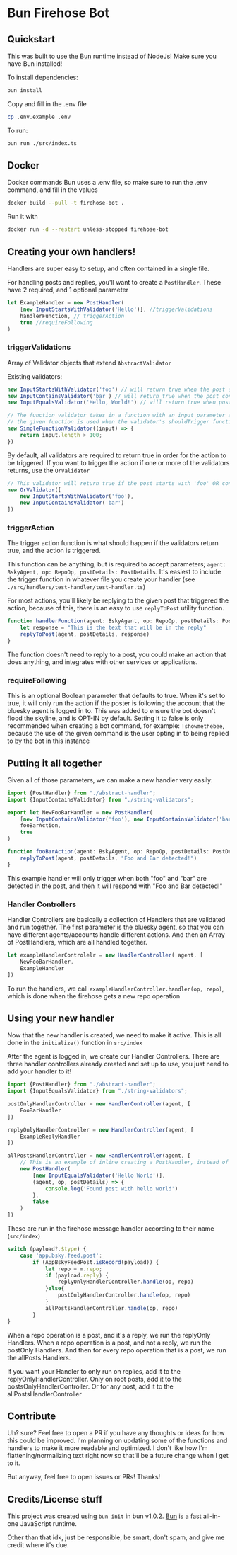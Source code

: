 # Bun Firehose Bot

## Quickstart
This was built to use the [Bun](https://bun.sh) runtime instead of NodeJs! Make sure you have Bun installed!

To install dependencies:

```bash
bun install
```

Copy and fill in the .env file
```bash
cp .env.example .env
```

To run:

```bash
bun run ./src/index.ts
```

## Docker
Docker commands
Bun uses a .env file, so make sure to run the .env command, and fill in the values
```bash
docker build --pull -t firehose-bot .
```

Run it with 
```bash
docker run -d --restart unless-stopped firehose-bot
```


## Creating your own handlers!
Handlers are super easy to setup, and often contained in a single file.

For handling posts and replies, you'll want to create a `PostHandler`. These have 2 required, and 1 optional parameter

```typescript
let ExampleHandler = new PostHandler(
    [new InputStartsWithValidator('Hello')], //triggerValidations
    handlerFunction, // triggerAction
    true //requireFollowing
)
```

### triggerValidations
Array of Validator objects that extend `AbstractValidator`

Existing validators:

```typescript
new InputStartsWithValidator('foo') // will return true when the post starts with "foo"
new InputContainsValidator('bar') // will return true when the post contains "bar"
new InputEqualsValidator('Hello, World!') // will return true when post equals "Hello, World!"

// The function validator takes in a function with an input parameter and returns a boolean 
// the given function is used when the validator's shouldTrigger function is called
new SimpleFunctionValidator((input) => {
    return input.length > 100;
})
```

By default, all validators are required to return true in order for the action to be triggered.
If you want to trigger the action if one or more of the validators returns, use the `OrValidator`

```typescript
// This validator will return true if the post starts with 'foo' OR contains 'bar'
new OrValidator([
    new InputStartsWithValidator('foo'), 
    new InputContainsValidator('bar')
])
```

### triggerAction
The trigger action function is what should happen if the validators return true, and the action is triggered.

This function can be anything, but is required to accept parameters; `agent: BskyAgent, op: RepoOp, postDetails: PostDetails`. It's easiest to include the trigger function in whatever file you create your handler (see `./src/handlers/test-handler/test-handler.ts`)

For most actions, you'll likely be replying to the given post that triggered the action, because of this, there is an easy to use `replyToPost` utility function.
```typescript
function handlerFunction(agent: BskyAgent, op: RepoOp, postDetails: PostDetails){
    let response = "This is the text that will be in the reply"
    replyToPost(agent, postDetails, response)
}
```

The function doesn't need to reply to a post, you could make an action that does anything, and integrates with other services or applications.


### requireFollowing
This is an optional Boolean parameter that defaults to true. 
When it's set to true, it will only run the action if the poster is following the account that the bluesky agent is logged in to.
This was added to ensure the bot doesn't flood the skyline, and is OPT-IN by default.
Setting it to false is only recommended when creating a bot command, for example: `!showmethebee`,
because the use of the given command is the user opting in to being replied to by the bot in this instance

## Putting it all together
Given all of those parameters, we can make a new handler very easily:

```typescript
import {PostHandler} from "./abstract-handler";
import {InputContainsValidator} from "./string-validators";

export let NewFooBarHandler = new PostHandler(
    [new InputContainsValidator('foo'), new InputContainsValidator('bar')],
    fooBarAction,
    true
)

function fooBarAction(agent: BskyAgent, op: RepoOp, postDetails: PostDetails){
    replyToPost(agent, postDetails, "Foo and Bar detected!")
}
```
This example handler will only trigger when both "foo" and "bar" are detected in the post, and then it will respond with "Foo and Bar detected!"

### Handler Controllers
Handler Controllers are basically a collection of Handlers that are
validated and run together. The first parameter is the bluesky agent,
so that you can have different agents/accounts handle different actions.
And then an Array of PostHandlers, which are all handled together.

```typescript
let exampleHandlerControlelr = new HandlerController( agent, [
    NewFooBarHandler,
    ExampleHandler
])
```

To run the handlers, we call `exampleHandlerController.handler(op, repo)`, which is done when the firehose gets a new repo operation


## Using your new handler
Now that the new handler is created, we need to make it active.
This is all done in the `initialize()` function in `src/index`

After the agent is logged in, we create our Handler Controllers.
There are three handler controllers already created and set up to use, you just need to add your handler to it!

```typescript
import {PostHandler} from "./abstract-handler";
import {InputEqualsValidator} from "./string-validators";

postOnlyHandlerController = new HandlerController(agent, [
    FooBarHandler
])

replyOnlyHandlerController = new HandlerController(agent, [
    ExampleReplyHandler
])

allPostsHandlerController = new HandlerController(agent, [
    // This is an example of inline creating a PostHandler, instead of creating it in a new file.
    new PostHandler(
        [new InputEqualsValidator('Hello World')],
        (agent, op, postDetails) => {
            console.log('Found post with hello world')
        },
        false
    )
])
```

These are run in the firehose message handler according to their name (`src/index`)
```typescript
switch (payload?.$type) {
    case 'app.bsky.feed.post':
        if (AppBskyFeedPost.isRecord(payload)) {
            let repo = m.repo;
            if (payload.reply) {
                replyOnlyHandlerController.handle(op, repo)
            }else{
                postOnlyHandlerController.handle(op, repo)
            }
            allPostsHandlerController.handle(op, repo)
        }
}
```
When a repo operation is a post, and it's a reply, we run the replyOnly Handlers.
When a repo operation is a post, and not a reply, we run the postOnly Handlers.
And then for every repo operation that is a post, we run the allPosts Handlers.


If you want your Handler to only run on replies, add it to the replyOnlyHandlerController.
Only on root posts, add it to the postsOnlyHandlerController.
Or for any post, add it to the allPostsHandlerController

## Contribute
Uh? sure? Feel free to open a PR if you have any thoughts or ideas for how this could be improved. I'm planning on 
updating some of the functions and handlers to make it more readable and optimized. I don't like how I'm flattening/normalizing
text right now so that'll be a future change when I get to it.

But anyway, feel free to open issues or PRs! Thanks!

## Credits/License stuff
This project was created using `bun init` in bun v1.0.2. [Bun](https://bun.sh) is a fast all-in-one JavaScript runtime.

Other than that idk, just be responsible, be smart, don't spam, and give me credit where it's due.
